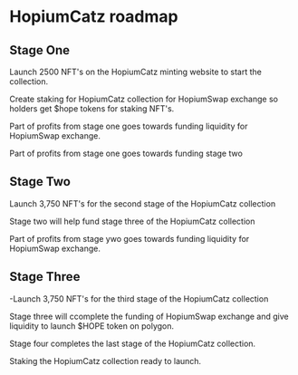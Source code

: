 # HopiumCatz roadmap

## Stage One

Launch 2500 NFT's on the HopiumCatz minting website to start the collection.&#x20;

Create staking for HopiumCatz collection for HopiumSwap exchange so holders get $hope tokens for staking NFT's.&#x20;

Part of profits from stage one goes towards funding liquidity for HopiumSwap exchange.

Part of profits from stage one goes towards funding stage two

## Stage Two

Launch 3,750 NFT's for the second stage of the HopiumCatz collection

Stage two will help fund stage three of the HopiumCatz collection

Part of profits from stage ywo goes towards funding liquidity for HopiumSwap exchange.

## Stage Three

\-Launch 3,750 NFT's for the third stage of the HopiumCatz collection

Stage three will ccomplete the funding of HopiumSwap exchange and give liquidity to launch $HOPE token on polygon.

Stage four completes the last stage of the HopiumCatz collection.

Staking the HopiumCatz collection ready to launch.

